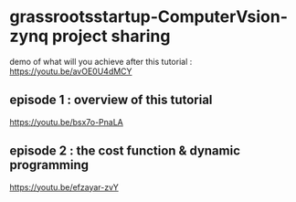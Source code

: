 # grassrootsstartup-ComputerVsion-zynq project sharing

demo of what will you achieve after this tutorial : 
https://youtu.be/avOE0U4dMCY

## episode 1 : overview of this tutorial 
https://youtu.be/bsx7o-PnaLA

## episode 2 : the cost function & dynamic programming    
https://youtu.be/efzayar-zvY
